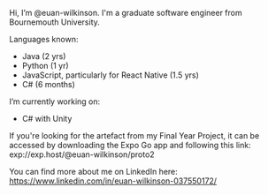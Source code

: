 Hi, I’m @euan-wilkinson. I'm a graduate software engineer from Bournemouth University.

Languages known: 
- Java (2 yrs)
- Python (1 yr)
- JavaScript, particularly for React Native (1.5 yrs)
- C# (6 months)

I’m currently working on:
- C# with Unity

If you're looking for the artefact from my Final Year Project, it can be accessed by downloading the Expo Go app and following this link: exp://exp.host/@euan-wilkinson/proto2

You can find more about me on LinkedIn here: https://www.linkedin.com/in/euan-wilkinson-037550172/
